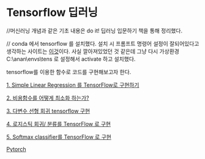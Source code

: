 # Tensorflow 딥러닝

//머신러닝 개념과 같은 기초 내용은 do it! 딥러닝 입문하기 책을 통해 정리했다.

// conda 에서 tensorflow 를 설치했다. 설치 시 프롬프트 명령어 설정이 잘되어있다고 생각하는 사이트는 [이것](https://zvi975.tistory.com/65)이다. 사실 깔아져있었던  것 같은데 그냥 다시 가상환경 C:\anan\envs\tens 로 설정해서 activate 하고 설치했다.

tensorflow를 이용한 함수로 코드를 구현해보고자 한다.

[1. Simple Linear Regression 를 TensorFlow로 구현하기](Tensorflow%20%E1%84%83%E1%85%B5%E1%86%B8%E1%84%85%E1%85%A5%E1%84%82%E1%85%B5%E1%86%BC%20779973469b10403e8894887d18f7b50f/1%20Simple%20Linear%20Regression%20%E1%84%85%E1%85%B3%E1%86%AF%20TensorFlow%E1%84%85%E1%85%A9%20%E1%84%80%E1%85%AE%E1%84%92%E1%85%A7%E1%86%AB%E1%84%92%20af6701faf88c45078245ed7727421c91.md)

[2. 비용함수를 어떻게 최소화 하는가?](Tensorflow%20%E1%84%83%E1%85%B5%E1%86%B8%E1%84%85%E1%85%A5%E1%84%82%E1%85%B5%E1%86%BC%20779973469b10403e8894887d18f7b50f/2%20%E1%84%87%E1%85%B5%E1%84%8B%E1%85%AD%E1%86%BC%E1%84%92%E1%85%A1%E1%86%B7%E1%84%89%E1%85%AE%E1%84%85%E1%85%B3%E1%86%AF%20%E1%84%8B%E1%85%A5%E1%84%84%E1%85%A5%E1%87%82%E1%84%80%E1%85%A6%20%E1%84%8E%E1%85%AC%E1%84%89%E1%85%A9%E1%84%92%E1%85%AA%20%E1%84%92%E1%85%A1%E1%84%82%E1%85%B3%E1%86%AB%E1%84%80%E1%85%A1%206b8345ce3ee644e196c3bae0ccbe4b84.md)

[3. 다변수 선형 회귀 tensorflow 구현](Tensorflow%20%E1%84%83%E1%85%B5%E1%86%B8%E1%84%85%E1%85%A5%E1%84%82%E1%85%B5%E1%86%BC%20779973469b10403e8894887d18f7b50f/3%20%E1%84%83%E1%85%A1%E1%84%87%E1%85%A7%E1%86%AB%E1%84%89%E1%85%AE%20%E1%84%89%E1%85%A5%E1%86%AB%E1%84%92%E1%85%A7%E1%86%BC%20%E1%84%92%E1%85%AC%E1%84%80%E1%85%B1%20tensorflow%20%E1%84%80%E1%85%AE%E1%84%92%E1%85%A7%E1%86%AB%209d2fe2ac71b4493db0212d9bbb394c17.md)

[4. 로지스틱 회귀/ 분류를 TensorFlow 로 구현](Tensorflow%20%E1%84%83%E1%85%B5%E1%86%B8%E1%84%85%E1%85%A5%E1%84%82%E1%85%B5%E1%86%BC%20779973469b10403e8894887d18f7b50f/4%20%E1%84%85%E1%85%A9%E1%84%8C%E1%85%B5%E1%84%89%E1%85%B3%E1%84%90%E1%85%B5%E1%86%A8%20%E1%84%92%E1%85%AC%E1%84%80%E1%85%B1%20%E1%84%87%E1%85%AE%E1%86%AB%E1%84%85%E1%85%B2%E1%84%85%E1%85%B3%E1%86%AF%20TensorFlow%20%E1%84%85%E1%85%A9%20%E1%84%80%E1%85%AE%E1%84%92%E1%85%A7%E1%86%AB%20d9c7774a0bdd4415a9ad64ff90c4664a.md)

[5. Softmax classifier를 TensorFlow 로 구현](Tensorflow%20%E1%84%83%E1%85%B5%E1%86%B8%E1%84%85%E1%85%A5%E1%84%82%E1%85%B5%E1%86%BC%20779973469b10403e8894887d18f7b50f/5%20Softmax%20classifier%E1%84%85%E1%85%B3%E1%86%AF%20TensorFlow%20%E1%84%85%E1%85%A9%20%E1%84%80%E1%85%AE%E1%84%92%E1%85%A7%E1%86%AB%209db708aa54334c23be801cbc8bf0ee20.md)

[Pytorch](Tensorflow%20%E1%84%83%E1%85%B5%E1%86%B8%E1%84%85%E1%85%A5%E1%84%82%E1%85%B5%E1%86%BC%20779973469b10403e8894887d18f7b50f/Pytorch%20fe88ce5379044a53878eea511416604c.md)
